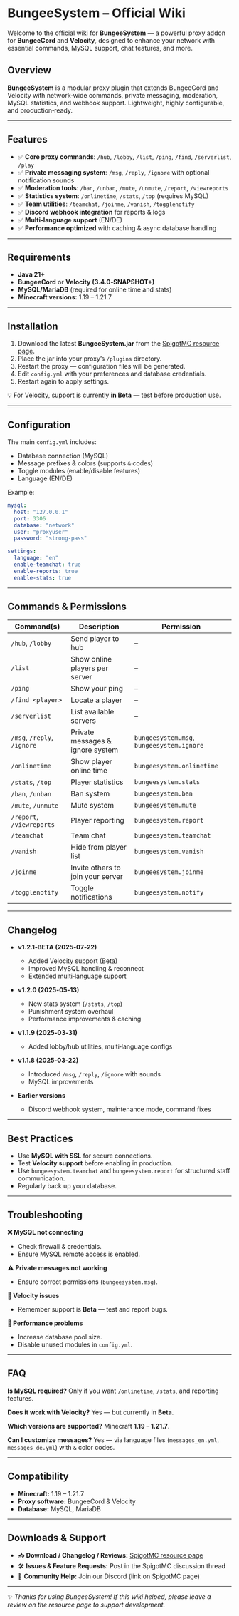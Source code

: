 # BungeeSystem – Official Wiki

Welcome to the official wiki for **BungeeSystem** — a powerful proxy addon for **BungeeCord** and **Velocity**, designed to enhance your network with essential commands, MySQL support, chat features, and more.

## Overview

**BungeeSystem** is a modular proxy plugin that extends BungeeCord and Velocity with network‑wide commands, private messaging, moderation, MySQL statistics, and webhook support. Lightweight, highly configurable, and production‑ready.

---

## Features

* ✅ **Core proxy commands**: `/hub`, `/lobby`, `/list`, `/ping`, `/find`, `/serverlist`, `/play`
* ✅ **Private messaging system**: `/msg`, `/reply`, `/ignore` with optional notification sounds
* ✅ **Moderation tools**: `/ban`, `/unban`, `/mute`, `/unmute`, `/report`, `/viewreports`
* ✅ **Statistics system**: `/onlinetime`, `/stats`, `/top` (requires MySQL)
* ✅ **Team utilities**: `/teamchat`, `/joinme`, `/vanish`, `/togglenotify`
* ✅ **Discord webhook integration** for reports & logs
* ✅ **Multi‑language support** (EN/DE)
* ✅ **Performance optimized** with caching & async database handling

---

## Requirements

* **Java 21+**
* **BungeeCord** or **Velocity (3.4.0‑SNAPSHOT+)**
* **MySQL/MariaDB** (required for online time and stats)
* **Minecraft versions:** 1.19 – 1.21.7

---

## Installation

1. Download the latest **BungeeSystem.jar** from the [SpigotMC resource page](https://www.spigotmc.org/resources/bungeesystem-powerful-proxy-addon-%E2%9A%A1-mysql-chat-commands.119339/).
2. Place the jar into your proxy’s `/plugins` directory.
3. Restart the proxy — configuration files will be generated.
4. Edit `config.yml` with your preferences and database credentials.
5. Restart again to apply settings.

💡 For Velocity, support is currently **in Beta** — test before production use.

---

## Configuration

The main `config.yml` includes:

* Database connection (MySQL)
* Message prefixes & colors (supports `&` codes)
* Toggle modules (enable/disable features)
* Language (EN/DE)

Example:

```yaml
mysql:
  host: "127.0.0.1"
  port: 3306
  database: "network"
  user: "proxyuser"
  password: "strong-pass"

settings:
  language: "en"
  enable-teamchat: true
  enable-reports: true
  enable-stats: true
```

---

## Commands & Permissions

| Command(s)                  | Description                       | Permission                                |
| --------------------------- | --------------------------------- | ----------------------------------------- |
| `/hub`, `/lobby`            | Send player to hub                | –                                         |
| `/list`                     | Show online players per server    | –                                         |
| `/ping`                     | Show your ping                    | –                                         |
| `/find <player>`            | Locate a player                   | –                                         |
| `/serverlist`               | List available servers            | –                                         |
| `/msg`, `/reply`, `/ignore` | Private messages & ignore system  | `bungeesystem.msg`, `bungeesystem.ignore` |
| `/onlinetime`               | Show player online time           | `bungeesystem.onlinetime`                 |
| `/stats`, `/top`            | Player statistics                 | `bungeesystem.stats`                      |
| `/ban`, `/unban`            | Ban system                        | `bungeesystem.ban`                        |
| `/mute`, `/unmute`          | Mute system                       | `bungeesystem.mute`                       |
| `/report`, `/viewreports`   | Player reporting                  | `bungeesystem.report`                     |
| `/teamchat`                 | Team chat                         | `bungeesystem.teamchat`                   |
| `/vanish`                   | Hide from player list             | `bungeesystem.vanish`                     |
| `/joinme`                   | Invite others to join your server | `bungeesystem.joinme`                     |
| `/togglenotify`             | Toggle notifications              | `bungeesystem.notify`                     |

---

## Changelog

* **v1.2.1‑BETA (2025‑07‑22)**

  * Added Velocity support (Beta)
  * Improved MySQL handling & reconnect
  * Extended multi‑language support
* **v1.2.0 (2025‑05‑13)**

  * New stats system (`/stats`, `/top`)
  * Punishment system overhaul
  * Performance improvements & caching
* **v1.1.9 (2025‑03‑31)**

  * Added lobby/hub utilities, multi‑language configs
* **v1.1.8 (2025‑03‑22)**

  * Introduced `/msg`, `/reply`, `/ignore` with sounds
  * MySQL improvements
* **Earlier versions**

  * Discord webhook system, maintenance mode, command fixes

---

## Best Practices

* Use **MySQL with SSL** for secure connections.
* Test **Velocity support** before enabling in production.
* Use `bungeesystem.teamchat` and `bungeesystem.report` for structured staff communication.
* Regularly back up your database.

---

## Troubleshooting

**❌ MySQL not connecting**

* Check firewall & credentials.
* Ensure MySQL remote access is enabled.

**⚠️ Private messages not working**

* Ensure correct permissions (`bungeesystem.msg`).

**🔄 Velocity issues**

* Remember support is **Beta** — test and report bugs.

**🐢 Performance problems**

* Increase database pool size.
* Disable unused modules in `config.yml`.

---

## FAQ

**Is MySQL required?**
Only if you want `/onlinetime`, `/stats`, and reporting features.

**Does it work with Velocity?**
Yes — but currently in **Beta**.

**Which versions are supported?**
Minecraft **1.19 – 1.21.7**.

**Can I customize messages?**
Yes — via language files (`messages_en.yml`, `messages_de.yml`) with `&` color codes.

---

## Compatibility

* **Minecraft:** 1.19 – 1.21.7
* **Proxy software:** BungeeCord & Velocity
* **Database:** MySQL, MariaDB

---

## Downloads & Support

* 📥 **Download / Changelog / Reviews:** [SpigotMC resource page](https://www.spigotmc.org/resources/bungeesystem-powerful-proxy-addon-%E2%9A%A1-mysql-chat-commands.119339/)
* 🛠 **Issues & Feature Requests:** Post in the SpigotMC discussion thread
* 💬 **Community Help:** Join our Discord (link on SpigotMC page)

---

✨ *Thanks for using BungeeSystem! If this wiki helped, please leave a review on the resource page to support development.*
